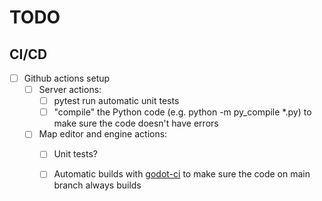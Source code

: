 # TODO

## CI/CD

- [ ] Github actions setup
    - [ ] Server actions:
        - [ ] pytest run automatic unit tests
        - [ ] "compile" the Python code (e.g. python -m py_compile *.py) to make sure the code doesn't have errors
    - [ ] Map editor and engine actions:
        - [ ] Unit tests?
        - [ ] Automatic builds with [godot-ci](https://github.com/marketplace/actions/godot-ci) to make sure the code on main branch always builds

